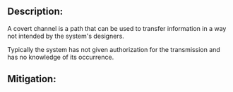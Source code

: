 ## Description:

A covert channel is a path that can be used to transfer information in a way not intended by the system's designers.

Typically the system has not given authorization for the transmission and has no knowledge of its occurrence.

## Mitigation:
